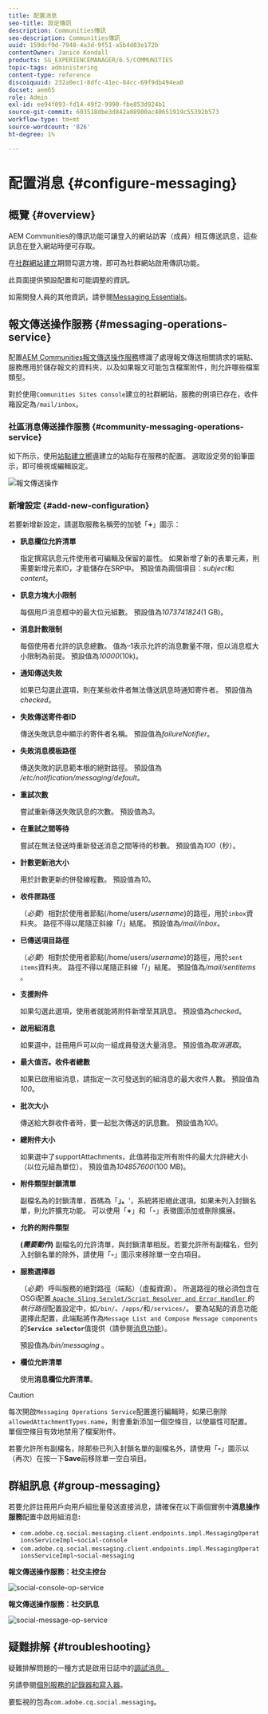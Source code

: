 ```yaml
---
title: 配置消息
seo-title: 設定傳訊
description: Communities傳訊
seo-description: Communities傳訊
uuid: 159dcf9d-7948-4a3d-9f51-a5b4d03e172b
contentOwner: Janice Kendall
products: SG_EXPERIENCEMANAGER/6.5/COMMUNITIES
topic-tags: administering
content-type: reference
discoiquuid: 232a0ec1-8dfc-41ec-84cc-69f9db494ea0
docset: aem65
role: Admin
exl-id: ee94f093-fd14-49f2-9990-fbe853d924b1
source-git-commit: 603518dbe3d842a08900ac40651919c55392b573
workflow-type: tm+mt
source-wordcount: '826'
ht-degree: 1%

---
```


# 配置消息 {#configure-messaging}

## 概覽 {#overview}

AEM Communities的傳訊功能可讓登入的網站訪客（成員）相互傳送訊息，這些訊息在登入網站時便可存取。

在[社群網站建立](/help/communities/sites-console.md)期間勾選方塊，即可為社群網站啟用傳訊功能。

此頁面提供預設配置和可能調整的資訊。

如需開發人員的其他資訊，請參閱[Messaging Essentials](/help/communities/essentials-messaging.md)。

## 報文傳送操作服務 {#messaging-operations-service}

配置[AEM Communities報文傳送操作服務](https://localhost:4502/system/console/configMgr/com.adobe.cq.social.messaging.client.endpoints.impl.MessagingOperationsServiceImpl)標識了處理報文傳送相關請求的端點、服務應用於儲存報文的資料夾，以及如果報文可能包含檔案附件，則允許哪些檔案類型。

對於使用`Communities Sites console`建立的社群網站，服務的例項已存在，收件箱設定為`/mail/inbox`。

### 社區消息傳送操作服務 {#community-messaging-operations-service}

如下所示，使用[站點建立嚮導](/help/communities/sites-console.md)建立的站點存在服務的配置。 選取設定旁的鉛筆圖示，即可檢視或編輯設定。

![報文傳送操作](assets/messaging-operations.png)

### 新增設定 {#add-new-configuration}

若要新增新設定，請選取服務名稱旁的加號「**+**」圖示：

* **訊息欄位允許清單**

   指定撰寫訊息元件使用者可編輯及保留的屬性。 如果新增了新的表單元素，則需要新增元素ID，才能儲存在SRP中。 預設值為兩個項目：*subject*&#x200B;和&#x200B;*content*。

* **訊息方塊大小限制**

   每個用戶消息框中的最大位元組數。 預設值為&#x200B;*1073741824*(1 GB)。

* **消息計數限制**

   每個使用者允許的訊息總數。 值為–1表示允許的消息數量不限，但以消息框大小限制為前提。 預設值為&#x200B;*10000*(10k)。

* **通知傳送失敗**

   如果已勾選此選項，則在某些收件者無法傳送訊息時通知寄件者。 預設值為&#x200B;*checked*。

* **失敗傳送寄件者ID**

   傳送失敗訊息中顯示的寄件者名稱。 預設值為&#x200B;*failureNotifier*。

* **失敗消息模板路徑**

   傳送失敗的訊息範本根的絕對路徑。 預設值為&#x200B;*/etc/notification/messaging/default*。

* **重試次數**

   嘗試重新傳送失敗訊息的次數。 預設值為&#x200B;*3*。

* **在重試之間等待**

   嘗試在無法發送時重新發送消息之間等待的秒數。 預設值為&#x200B;*100*（秒）。

* **計數更新池大小**

   用於計數更新的併發線程數。 預設值為&#x200B;*10*。

* **收件匣路徑**

   （*必要*）相對於使用者節點(/home/users/*username*)的路徑，用於`inbox`資料夾。 路徑不得以尾隨正斜線「/」結尾。 預設值為&#x200B;*/mail/inbox*。

* **已傳送項目路徑**

   （*必要*）相對於使用者節點(/home/users/*username*)的路徑，用於`sent items`資料夾。 路徑不得以尾隨正斜線「/」結尾。 預設值為&#x200B;*/mail/sentitems* 。

* **支援附件**

   如果勾選此選項，使用者就能將附件新增至其訊息。 預設值為&#x200B;*checked*。

* **啟用組消息**

   如果選中，註冊用戶可以向一組成員發送大量消息。 預設值為&#x200B;*取消選取*。

* **最大值否。收件者總數**

   如果已啟用組消息，請指定一次可發送到的組消息的最大收件人數。 預設值為&#x200B;*100*。

* **批次大小**

   傳送給大群收件者時，要一起批次傳送的訊息數。 預設值為&#x200B;*100*。

* **總附件大小**

   如果選中了supportAttachments，此值將指定所有附件的最大允許總大小（以位元組為單位）。 預設值為&#x200B;*104857600*(100 MB)。

* **附件類型封鎖清單**

   副檔名為的封鎖清單，首碼為「**」。**&#39;，系統將拒絕此選項。如果未列入封鎖名單，則允許擴充功能。 可以使用「**+**」和「**-**」表徵圖添加或刪除擴展。

* **允許的附件類型**

   **(*需要動作*)** 副檔名的允許清單，與封鎖清單相反。若要允許所有副檔名，但列入封鎖名單的除外，請使用「**-**」圖示來移除單一空白項目。

* **服務選擇器**

   （*必要*）呼叫服務的絕對路徑（端點）（虛擬資源）。 所選路徑的根必須包含在OSGi配置[ `Apache Sling Servlet/Script Resolver and Error Handler` ](https://localhost:4502/system/console/configMgr/org.apache.sling.servlets.resolver.SlingServletResolver)的&#x200B;*執行路徑*&#x200B;配置設定中，如`/bin/`、`/apps/`和`/services/`。 要為站點的消息功能選擇此配置，此端點將作為`Message List and Compose Message components`的&#x200B;**`Service selector`**&#x200B;值提供（請參閱[消息功能](/help/communities/configure-messaging.md)）。

   預設值為&#x200B;*/bin/messaging* 。

* **欄位允許清單**

   使用&#x200B;**消息欄位允許清單**。

>[!CAUTION]
>
>每次開啟`Messaging Operations Service`配置進行編輯時，如果已刪除`allowedAttachmentTypes.name`，則會重新添加一個空條目，以使屬性可配置。 單個空條目有效地禁用了檔案附件。
>
>若要允許所有副檔名，除那些已列入封鎖名單的副檔名外，請使用「**-**」圖示以（再次）在按一下&#x200B;**Save**&#x200B;前移除單一空白項目。

## 群組訊息 {#group-messaging}

若要允許註冊用戶向用戶組批量發送直接消息，請確保在以下兩個實例中&#x200B;**消息操作服務**&#x200B;配置中啟用組消息&#x200B;**:**

* `com.adobe.cq.social.messaging.client.endpoints.impl.MessagingOperationsServiceImpl~social-console`
* `com.adobe.cq.social.messaging.client.endpoints.impl.MessagingOperationsServiceImpl~social-messaging`

**報文傳送操作服務：社交主控台**

![social-console-op-service](assets/social-console-op-service.png)

**報文傳送操作服務：社交訊息**

![social-message-op-service](assets/social-message-op-service.png)

## 疑難排解 {#troubleshooting}

疑難排解問題的一種方式是啟用日誌中的[調試消息。](/help/sites-administering/troubleshooting.md)

另請參閱[個別服務的記錄器和寫入器](/help/sites-deploying/configure-logging.md#loggers-and-writers-for-individual-services)。

要監視的包為`com.adobe.cq.social.messaging`。

